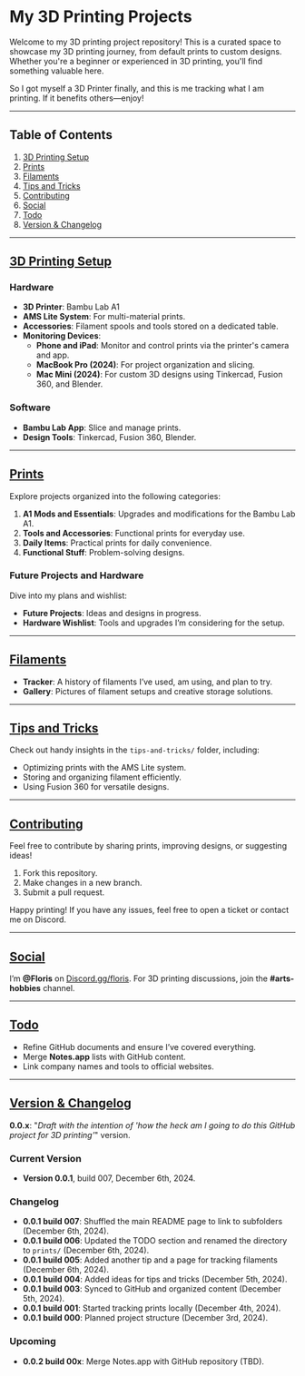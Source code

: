 # My 3D Printing Projects

Welcome to my 3D printing project repository! This is a curated space to showcase my 3D printing journey, from default prints to custom designs. Whether you're a beginner or experienced in 3D printing, you'll find something valuable here.

So I got myself a 3D Printer finally, and this is me tracking what I am printing. If it benefits others—enjoy!

---

## Table of Contents
1. [3D Printing Setup](#3d-printing-setup)
2. [Prints](#prints)
3. [Filaments](#filaments)
4. [Tips and Tricks](#tips-and-tricks)
5. [Contributing](#contributing)
6. [Social](#social)
7. [Todo](#todo)
8. [Version & Changelog](#version--changelog)

---

## [3D Printing Setup](setup/)

### Hardware
- **3D Printer**: Bambu Lab A1
- **AMS Lite System**: For multi-material prints.
- **Accessories**: Filament spools and tools stored on a dedicated table.
- **Monitoring Devices**: 
  - **Phone and iPad**: Monitor and control prints via the printer's camera and app.
  - **MacBook Pro (2024)**: For project organization and slicing.
  - **Mac Mini (2024)**: For custom 3D designs using Tinkercad, Fusion 360, and Blender.

### Software
- **Bambu Lab App**: Slice and manage prints.
- **Design Tools**: Tinkercad, Fusion 360, Blender.

---

## [Prints](prints/)

Explore projects organized into the following categories:
1. **A1 Mods and Essentials**: Upgrades and modifications for the Bambu Lab A1.
2. **Tools and Accessories**: Functional prints for everyday use.
3. **Daily Items**: Practical prints for daily convenience.
4. **Functional Stuff**: Problem-solving designs.

### Future Projects and Hardware

Dive into my plans and wishlist:
- **Future Projects**: Ideas and designs in progress.
- **Hardware Wishlist**: Tools and upgrades I’m considering for the setup.

---

## [Filaments](filaments/)
- **Tracker**: A history of filaments I’ve used, am using, and plan to try.
- **Gallery**: Pictures of filament setups and creative storage solutions.

---

## [Tips and Tricks](tips-and-tricks/)

Check out handy insights in the `tips-and-tricks/` folder, including:
- Optimizing prints with the AMS Lite system.
- Storing and organizing filament efficiently.
- Using Fusion 360 for versatile designs.

---

## [Contributing](#contributing)

Feel free to contribute by sharing prints, improving designs, or suggesting ideas!
1. Fork this repository.
2. Make changes in a new branch.
3. Submit a pull request.

Happy printing! If you have any issues, feel free to open a ticket or contact me on Discord.

---

## [Social](#social)

I’m **@Floris** on [Discord.gg/floris](https://discord.gg/floris). For 3D printing discussions, join the **#arts-hobbies** channel.

---

## [Todo](#todo)

- Refine GitHub documents and ensure I’ve covered everything.
- Merge **Notes.app** lists with GitHub content.
- Link company names and tools to official websites.

---

## [Version & Changelog](#version--changelog)

**0.0.x**: "_Draft with the intention of 'how the heck am I going to do this GitHub project for 3D printing'_" version.

### Current Version
- **Version 0.0.1**, build 007, December 6th, 2024.

### Changelog
- **0.0.1 build 007**: Shuffled the main README page to link to subfolders (December 6th, 2024).
- **0.0.1 build 006**: Updated the TODO section and renamed the directory to `prints/` (December 6th, 2024).
- **0.0.1 build 005**: Added another tip and a page for tracking filaments (December 6th, 2024).
- **0.0.1 build 004**: Added ideas for tips and tricks (December 5th, 2024).
- **0.0.1 build 003**: Synced to GitHub and organized content (December 5th, 2024).
- **0.0.1 build 001**: Started tracking prints locally (December 4th, 2024).
- **0.0.1 build 000**: Planned project structure (December 3rd, 2024).

### Upcoming
- **0.0.2 build 00x**: Merge Notes.app with GitHub repository (TBD).
